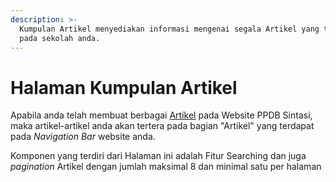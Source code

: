 ```yaml
---
description: >-
  Kumpulan Artikel menyediakan informasi mengenai segala Artikel yang tertera
  pada sekolah anda.
---
```


# Halaman Kumpulan Artikel

Apabila anda telah membuat berbagai [Artikel](../../fitur-website-ppdb-sintasi/konten-website/artikel-sekolah.md) pada Website PPDB Sintasi, maka artikel-artikel anda akan tertera pada bagian "Artikel" yang terdapat pada _Navigation Bar_ website anda.

Komponen yang terdiri dari Halaman ini adalah Fitur Searching dan juga _pagination_ Artikel dengan jumlah maksimal 8 dan minimal satu per halaman
